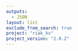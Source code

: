 ```yaml
---
outputs:
  - JSON
layout: list
exclude_from_search: true
project: "riak_kv"
project_version: "2.0.2"
---
```



